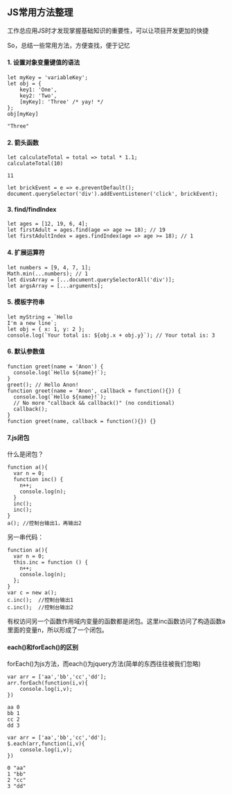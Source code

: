 ## JS常用方法整理

工作总应用JS时才发现掌握基础知识的重要性，可以让项目开发更加的快捷

So，总结一些常用方法，方便查找，便于记忆

#### 1. 设置对象变量键值的语法
```
let myKey = 'variableKey';
let obj = {
    key1: 'One',
    key2: 'Two',
    [myKey]: 'Three' /* yay! */
};
obj[myKey]

"Three"
```

#### 2. 箭头函数
```
let calculateTotal = total => total * 1.1;
calculateTotal(10)

11
```

```
let brickEvent = e => e.preventDefault();
document.querySelector('div').addEventListener('click', brickEvent);
```

#### 3. find/findIndex
```
let ages = [12, 19, 6, 4];
let firstAdult = ages.find(age => age >= 18); // 19
let firstAdultIndex = ages.findIndex(age => age >= 18); // 1
```
#### 4. 扩展运算符

```
let numbers = [9, 4, 7, 1];
Math.min(...numbers); // 1
let divsArray = [...document.querySelectorAll('div')];
let argsArray = [...arguments];
```

#### 5. 模板字符串
```
let myString = `Hello
I'm a new line`;
let obj = { x: 1, y: 2 };
console.log(`Your total is: ${obj.x + obj.y}`); // Your total is: 3
```

#### 6. 默认参数值
```
function greet(name = 'Anon') {
  console.log(`Hello ${name}!`);
}
greet(); // Hello Anon!
function greet(name = 'Anon', callback = function(){}) {
  console.log(`Hello ${name}!`);
  // No more "callback && callback()" (no conditional)
  callback();
}
function greet(name, callback = function(){}) {}
```

#### 7.js闭包
什么是闭包？
```
function a(){
  var n = 0;
  function inc() {
    n++;
    console.log(n);
  }
  inc(); 
  inc(); 
}
a(); //控制台输出1，再输出2
```

另一串代码：
```
function a(){
  var n = 0;
  this.inc = function () {
    n++; 
    console.log(n);
  };
}
var c = new a();
c.inc();  //控制台输出1
c.inc();  //控制台输出2
```
有权访问另一个函数作用域内变量的函数都是闭包。这里inc函数访问了构造函数a里面的变量n，所以形成了一个闭包。

#### each()和forEach()的区别

forEach()为js方法，而each()为jquery方法(简单的东西往往被我们忽略)

```
var arr = ['aa','bb','cc','dd'];
arr.forEach(function(i,v){
    console.log(i,v);
})

aa 0
bb 1
cc 2
dd 3
```

```
var arr = ['aa','bb','cc','dd'];
$.each(arr,function(i,v){
    console.log(i,v);
})

0 "aa"
1 "bb"
2 "cc"
3 "dd"
```
